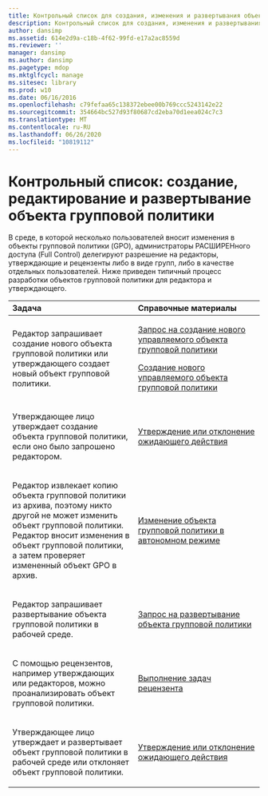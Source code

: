 ```yaml
---
title: Контрольный список для создания, изменения и развертывания объекта групповой политики
description: Контрольный список для создания, изменения и развертывания объекта групповой политики
author: dansimp
ms.assetid: 614e2d9a-c18b-4f62-99fd-e17a2ac8559d
ms.reviewer: ''
manager: dansimp
ms.author: dansimp
ms.pagetype: mdop
ms.mktglfcycl: manage
ms.sitesec: library
ms.prod: w10
ms.date: 06/16/2016
ms.openlocfilehash: c79fefaa65c138372ebee00b769ccc5243142e22
ms.sourcegitcommit: 354664bc527d93f80687cd2eba70d1eea024c7c3
ms.translationtype: MT
ms.contentlocale: ru-RU
ms.lasthandoff: 06/26/2020
ms.locfileid: "10819112"
---
```

# Контрольный список: создание, редактирование и развертывание объекта групповой политики


В среде, в которой несколько пользователей вносит изменения в объекты групповой политики (GPO), администраторы РАСШИРЕНного доступа (Full Control) делегируют разрешение на редакторы, утверждающие и рецензенты либо в виде групп, либо в качестве отдельных пользователей. Ниже приведен типичный процесс разработки объектов групповой политики для редактора и утверждающего.

<table>
<colgroup>
<col width="50%" />
<col width="50%" />
</colgroup>
<thead>
<tr class="header">
<th align="left">Задача</th>
<th align="left">Справочные материалы</th>
</tr>
</thead>
<tbody>
<tr class="odd">
<td align="left"><p>Редактор запрашивает создание нового объекта групповой политики или утверждающего создает новый объект групповой политики.</p></td>
<td align="left"><p><a href="request-the-creation-of-a-new-controlled-gpo.md" data-raw-source="[Request the Creation of a New Controlled GPO](request-the-creation-of-a-new-controlled-gpo.md)">Запрос на создание нового управляемого объекта групповой политики</a></p>
<p><a href="create-a-new-controlled-gpo.md" data-raw-source="[Create a New Controlled GPO](create-a-new-controlled-gpo.md)">Создание нового управляемого объекта групповой политики</a></p></td>
</tr>
<tr class="even">
<td align="left"><p>Утверждающее лицо утверждает создание объекта групповой политики, если оно было запрошено редактором.</p></td>
<td align="left"><p><a href="approve-or-reject-a-pending-action.md" data-raw-source="[Approve or Reject a Pending Action](approve-or-reject-a-pending-action.md)">Утверждение или отклонение ожидающего действия</a></p></td>
</tr>
<tr class="odd">
<td align="left"><p>Редактор извлекает копию объекта групповой политики из архива, поэтому никто другой не может изменить объект групповой политики. Редактор вносит изменения в объект групповой политики, а затем проверяет измененный объект GPO в архив.</p></td>
<td align="left"><p><a href="edit-a-gpo-offline.md" data-raw-source="[Edit a GPO Offline](edit-a-gpo-offline.md)">Изменение объекта групповой политики в автономном режиме</a></p></td>
</tr>
<tr class="even">
<td align="left"><p>Редактор запрашивает развертывание объекта групповой политики в рабочей среде.</p></td>
<td align="left"><p><a href="request-deployment-of-a-gpo.md" data-raw-source="[Request Deployment of a GPO](request-deployment-of-a-gpo.md)">Запрос на развертывание объекта групповой политики</a></p></td>
</tr>
<tr class="odd">
<td align="left"><p>С помощью рецензентов, например утверждающих или редакторов, можно проанализировать объект групповой политики.</p></td>
<td align="left"><p><a href="performing-reviewer-tasks.md" data-raw-source="[Performing Reviewer Tasks](performing-reviewer-tasks.md)">Выполнение задач рецензента</a></p></td>
</tr>
<tr class="even">
<td align="left"><p>Утверждающее лицо утверждает и развертывает объект групповой политики в рабочей среде или отклоняет объект групповой политики.</p></td>
<td align="left"><p><a href="approve-or-reject-a-pending-action.md" data-raw-source="[Approve or Reject a Pending Action](approve-or-reject-a-pending-action.md)">Утверждение или отклонение ожидающего действия</a></p></td>
</tr>
</tbody>
</table>

 

 

 





